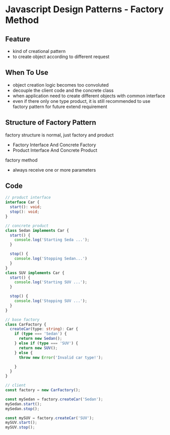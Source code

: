 # Javascript Design Patterns - Factory Method

## Feature

- kind of creational pattern
- to create object according to different request

## When To Use

- object creation logic becomes too convoluted
- decouple the client code and the concrete class
- when application need to create different objects with common interface
- even if there only one type product, it is still recommended to use factory pattern for future extend requirement

## Structure of Factory Pattern

factory structure is normal, just factory and product

- Factory Interface And Concrete Factory
- Product Interface And Concrete Product

factory method

- always receive one or more parameters

## Code

```ts
// product interface
interface Car {
  start(): void;
  stop(): void;
}

// concrete product
class Sedan implements Car {
  start() {
    console.log('Starting Seda ...');
  }

  stop() {
    console.log('Stopping Sedan...')
  }
}
class SUV implements Car {
  start() {
    console.log('Starting SUV ...');
  }

  stop() {
    console.log('Stopping SUV ...');
  }
}

// base factory
class CarFactory {
  createCar(type: string): Car {
    if (type === 'Sedan') {
      return new Sedan();
    } else if (type === 'SUV') {
      return new SUV();
    } else {
      throw new Error('Invalid car type!');

    }
  }
}

// client
const factory = new CarFactory();

const mySedan = factory.createCar('Sedan');
mySedan.start();
mySedan.stop();

const mySUV = factory.createCar('SUV');
mySUV.start();
mySUV.stop();
```
